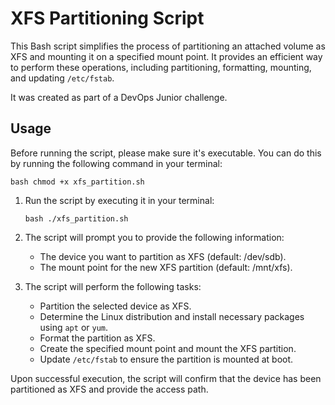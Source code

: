 # XFS Partitioning Script

This Bash script simplifies the process of partitioning an attached volume as XFS and mounting it on a specified mount point. It provides an efficient way to perform these operations, including partitioning, formatting, mounting, and updating `/etc/fstab`.

It was created as part of a DevOps Junior challenge.

## Usage

Before running the script, please make sure it's executable. You can do this by running the following command in your terminal: 

   ```bash chmod +x xfs_partition.sh```
   
1. Run the script by executing it in your terminal:

   ```bash ./xfs_partition.sh```

2. The script will prompt you to provide the following information:

   - The device you want to partition as XFS (default: /dev/sdb).
   - The mount point for the new XFS partition (default: /mnt/xfs).

3. The script will perform the following tasks:

   - Partition the selected device as XFS.
   - Determine the Linux distribution and install necessary packages using `apt` or `yum`.
   - Format the partition as XFS.
   - Create the specified mount point and mount the XFS partition.
   - Update `/etc/fstab` to ensure the partition is mounted at boot.

Upon successful execution, the script will confirm that the device has been partitioned as XFS and provide the access path.



